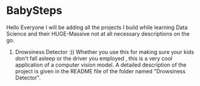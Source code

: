 # BabySteps
Hello Everyone
I will be adding all the projects I build while learning Data Science  and their HUGE-Massive not at all necessary  descriptions on the go.
1. Drowsiness Detector :))
   Whether you use this for making sure your kids don't fall asleep or the driver you employed , this is a very cool application of a computer vision model.
   A detailed description of the project is given in the README file of the folder named "Drowsiness Detector".
   
